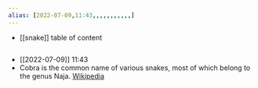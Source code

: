 ```yaml
---
alias: [2022-07-09,11:43,,,,,,,,,,,]
---
```

- [[snake]]
table of content
```toc
```

- [[2022-07-09]] 11:43
- Cobra is the common name of various snakes, most of which belong to the genus Naja.
[Wikipedia](https://en.wikipedia.org/wiki/Cobra)